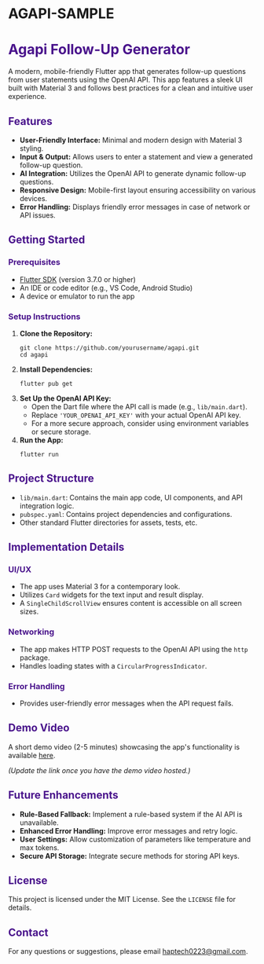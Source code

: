 # AGAPI-SAMPLE
<!DOCTYPE html>
<html lang="en">
<head>
  <meta charset="UTF-8">
  <title>Agapi Follow-Up Generator</title>
</head>
<body>

<h1 style="color:#4A148C;">Agapi Follow-Up Generator</h1>
<p>A modern, mobile-friendly Flutter app that generates follow-up questions from user statements using the OpenAI API. This app features a sleek UI built with Material 3 and follows best practices for a clean and intuitive user experience.</p>

<h2 style="color:#4A148C;">Features</h2>
<ul>
  <li><b>User-Friendly Interface:</b> Minimal and modern design with Material 3 styling.</li>
  <li><b>Input & Output:</b> Allows users to enter a statement and view a generated follow-up question.</li>
  <li><b>AI Integration:</b> Utilizes the OpenAI API to generate dynamic follow-up questions.</li>
  <li><b>Responsive Design:</b> Mobile-first layout ensuring accessibility on various devices.</li>
  <li><b>Error Handling:</b> Displays friendly error messages in case of network or API issues.</li>
</ul>

<h2 style="color:#4A148C;">Getting Started</h2>

<h3 style="color:#4A148C;">Prerequisites</h3>
<ul>
  <li><a href="https://flutter.dev/docs/get-started/install" target="_blank">Flutter SDK</a> (version 3.7.0 or higher)</li>
  <li>An IDE or code editor (e.g., VS Code, Android Studio)</li>
  <li>A device or emulator to run the app</li>
</ul>

<h3 style="color:#4A148C;">Setup Instructions</h3>
<ol>
  <li>
    <b>Clone the Repository:</b>
    <pre><code>git clone https://github.com/yourusername/agapi.git
cd agapi</code></pre>
  </li>
  <li>
    <b>Install Dependencies:</b>
    <pre><code>flutter pub get</code></pre>
  </li>
  <li>
    <b>Set Up the OpenAI API Key:</b>
    <ul>
      <li>Open the Dart file where the API call is made (e.g., <code>lib/main.dart</code>).</li>
      <li>Replace <code>'YOUR_OPENAI_API_KEY'</code> with your actual OpenAI API key.</li>
      <li>For a more secure approach, consider using environment variables or secure storage.</li>
    </ul>
  </li>
  <li>
    <b>Run the App:</b>
    <pre><code>flutter run</code></pre>
  </li>
</ol>

<h2 style="color:#4A148C;">Project Structure</h2>
<ul>
  <li><code>lib/main.dart</code>: Contains the main app code, UI components, and API integration logic.</li>
  <li><code>pubspec.yaml</code>: Contains project dependencies and configurations.</li>
  <li>Other standard Flutter directories for assets, tests, etc.</li>
</ul>

<h2 style="color:#4A148C;">Implementation Details</h2>
<h3 style="color:#4A148C;">UI/UX</h3>
<ul>
  <li>The app uses Material 3 for a contemporary look.</li>
  <li>Utilizes <code>Card</code> widgets for the text input and result display.</li>
  <li>A <code>SingleChildScrollView</code> ensures content is accessible on all screen sizes.</li>
</ul>

<h3 style="color:#4A148C;">Networking</h3>
<ul>
  <li>The app makes HTTP POST requests to the OpenAI API using the <code>http</code> package.</li>
  <li>Handles loading states with a <code>CircularProgressIndicator</code>.</li>
</ul>

<h3 style="color:#4A148C;">Error Handling</h3>
<ul>
  <li>Provides user-friendly error messages when the API request fails.</li>
</ul>

<h2 style="color:#4A148C;">Demo Video</h2>
<p>A short demo video (2-5 minutes) showcasing the app's functionality is available <a href="#" target="_blank">here</a>.</p>
<p><i>(Update the link once you have the demo video hosted.)</i></p>

<h2 style="color:#4A148C;">Future Enhancements</h2>
<ul>
  <li><b>Rule-Based Fallback:</b> Implement a rule-based system if the AI API is unavailable.</li>
  <li><b>Enhanced Error Handling:</b> Improve error messages and retry logic.</li>
  <li><b>User Settings:</b> Allow customization of parameters like temperature and max tokens.</li>
  <li><b>Secure API Storage:</b> Integrate secure methods for storing API keys.</li>
</ul>

<h2 style="color:#4A148C;">License</h2>
<p>This project is licensed under the MIT License. See the <code>LICENSE</code> file for details.</p>

<h2 style="color:#4A148C;">Contact</h2>
<p>For any questions or suggestions, please email <a href="haptech0223@gmail.com">haptech0223@gmail.com</a>.</p>

</body>
</html>
